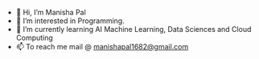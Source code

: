 - 👋 Hi, I’m Manisha Pal
- 👀 I’m interested in Programming.
- 🌱 I’m currently learning AI Machine Learning, Data Sciences and Cloud Computing
- 📫 To reach me mail @ manishapal1682@gmail.com
